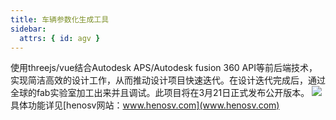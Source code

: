 ```yaml
---
title: 车辆参数化生成工具
sidebar:
  attrs: { id: agv }
---
```


使用threejs/vue结合Autodesk APS/Autodesk fusion 360 API等前后端技术，实现简洁高效的设计工作，从而推动设计项目快速迭代。在设计迭代完成后，通过全球的fab实验室加工出来并且调试。此项目将在3月21日正式发布公开版本。
![](https://nexmaker-profabx.oss-cn-hangzhou.aliyuncs.com/img/WX20250222-213610%402x.png)
具体功能详见[henosv网站：www.henosv.com](www.henosv.com)